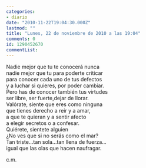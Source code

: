 ```yaml
---
categories:
- diario
date: "2010-11-22T19:04:30.000Z"
lastmod: ""
title: "Lunes, 22 de noviembre de 2010 a las 19:04"
comments: 0
id: 1290452670
commentList:
---
```


Nadie mejor que tu te conocerá nunca  
nadie mejor que tu para poderte criticar  
para conocer cada uno de tus defectos   
y a luchar si quieres, por poder cambiar.  
Pero has de conocer también tus virtudes  
ser libre, ser fuerte,dejar de llorar.  
Valórate, siente que eres como ninguna  
que tienes derecho a reir y a amar,  
a que te quieran y a sentir afecto  
a elegir secretos o a confesar.  
Quiérete, sientete alguien  
¿No ves que si no serás como el mar?  
Tan triste...tan sola...tan llena de fuerza...  
igual que las olas que hacen naufragar.  
  
c.m.